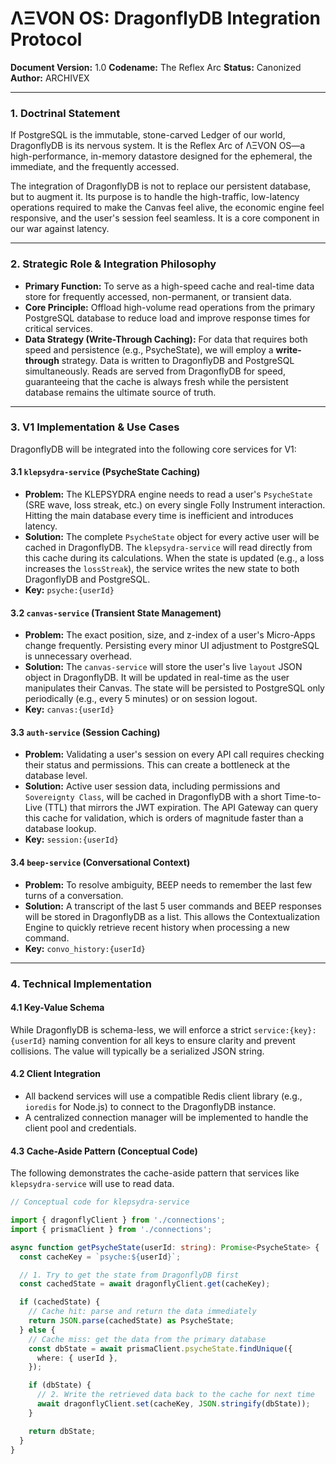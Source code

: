 # ΛΞVON OS: DragonflyDB Integration Protocol
**Document Version:** 1.0
**Codename:** The Reflex Arc
**Status:** Canonized
**Author:** ARCHIVEX

---

### 1. Doctrinal Statement

If PostgreSQL is the immutable, stone-carved Ledger of our world, DragonflyDB is its nervous system. It is the Reflex Arc of ΛΞVON OS—a high-performance, in-memory datastore designed for the ephemeral, the immediate, and the frequently accessed.

The integration of DragonflyDB is not to replace our persistent database, but to augment it. Its purpose is to handle the high-traffic, low-latency operations required to make the Canvas feel alive, the economic engine feel responsive, and the user's session feel seamless. It is a core component in our war against latency.

---

### 2. Strategic Role & Integration Philosophy

* **Primary Function:** To serve as a high-speed cache and real-time data store for frequently accessed, non-permanent, or transient data.
* **Core Principle:** Offload high-volume read operations from the primary PostgreSQL database to reduce load and improve response times for critical services.
* **Data Strategy (Write-Through Caching):** For data that requires both speed and persistence (e.g., PsycheState), we will employ a **write-through** strategy. Data is written to DragonflyDB and PostgreSQL simultaneously. Reads are served from DragonflyDB for speed, guaranteeing that the cache is always fresh while the persistent database remains the ultimate source of truth.

---

### 3. V1 Implementation & Use Cases

DragonflyDB will be integrated into the following core services for V1:

#### 3.1 `klepsydra-service` (PsycheState Caching)
* **Problem:** The KLEPSYDRA engine needs to read a user's `PsycheState` (SRE wave, loss streak, etc.) on every single Folly Instrument interaction. Hitting the main database every time is inefficient and introduces latency.
* **Solution:** The complete `PsycheState` object for every active user will be cached in DragonflyDB. The `klepsydra-service` will read directly from this cache during its calculations. When the state is updated (e.g., a loss increases the `lossStreak`), the service writes the new state to both DragonflyDB and PostgreSQL.
* **Key:** `psyche:{userId}`

#### 3.2 `canvas-service` (Transient State Management)
* **Problem:** The exact position, size, and z-index of a user's Micro-Apps change frequently. Persisting every minor UI adjustment to PostgreSQL is unnecessary overhead.
* **Solution:** The `canvas-service` will store the user's live `layout` JSON object in DragonflyDB. It will be updated in real-time as the user manipulates their Canvas. The state will be persisted to PostgreSQL only periodically (e.g., every 5 minutes) or on session logout.
* **Key:** `canvas:{userId}`

#### 3.3 `auth-service` (Session Caching)
* **Problem:** Validating a user's session on every API call requires checking their status and permissions. This can create a bottleneck at the database level.
* **Solution:** Active user session data, including permissions and `Sovereignty Class`, will be cached in DragonflyDB with a short Time-to-Live (TTL) that mirrors the JWT expiration. The API Gateway can query this cache for validation, which is orders of magnitude faster than a database lookup.
* **Key:** `session:{userId}`

#### 3.4 `beep-service` (Conversational Context)
* **Problem:** To resolve ambiguity, BEEP needs to remember the last few turns of a conversation.
* **Solution:** A transcript of the last 5 user commands and BEEP responses will be stored in DragonflyDB as a list. This allows the Contextualization Engine to quickly retrieve recent history when processing a new command.
* **Key:** `convo_history:{userId}`

---

### 4. Technical Implementation

#### 4.1 Key-Value Schema
While DragonflyDB is schema-less, we will enforce a strict `service:{key}:{userId}` naming convention for all keys to ensure clarity and prevent collisions. The value will typically be a serialized JSON string.

#### 4.2 Client Integration
* All backend services will use a compatible Redis client library (e.g., `ioredis` for Node.js) to connect to the DragonflyDB instance.
* A centralized connection manager will be implemented to handle the client pool and credentials.

#### 4.3 Cache-Aside Pattern (Conceptual Code)
The following demonstrates the cache-aside pattern that services like `klepsydra-service` will use to read data.

```typescript
// Conceptual code for klepsydra-service

import { dragonflyClient } from './connections';
import { prismaClient } from './connections';

async function getPsycheState(userId: string): Promise<PsycheState> {
  const cacheKey = `psyche:${userId}`;

  // 1. Try to get the state from DragonflyDB first
  const cachedState = await dragonflyClient.get(cacheKey);

  if (cachedState) {
    // Cache hit: parse and return the data immediately
    return JSON.parse(cachedState) as PsycheState;
  } else {
    // Cache miss: get the data from the primary database
    const dbState = await prismaClient.psycheState.findUnique({
      where: { userId },
    });

    if (dbState) {
      // 2. Write the retrieved data back to the cache for next time
      await dragonflyClient.set(cacheKey, JSON.stringify(dbState));
    }

    return dbState;
  }
}
```